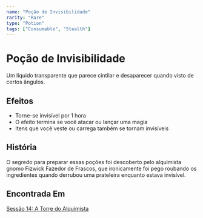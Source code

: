```yaml
---
name: "Poção de Invisibilidade"
rarity: "Rare"
type: "Potion"
tags: ["Consumable", "Stealth"]
---
```


# Poção de Invisibilidade

Um líquido transparente que parece cintilar e desaparecer quando visto de certos ângulos.

## Efeitos

- Torne-se invisível por 1 hora
- O efeito termina se você atacar ou lançar uma magia
- Itens que você veste ou carrega também se tornam invisíveis

## História

O segredo para preparar essas poções foi descoberto pelo alquimista gnomo Fizwick Fazedor de Frascos, que ironicamente foi pego roubando os ingredientes quando derrubou uma prateleira enquanto estava invisível.

## Encontrada Em

[Sessão 14: A Torre do Alquimista](/sessions/session-14)

